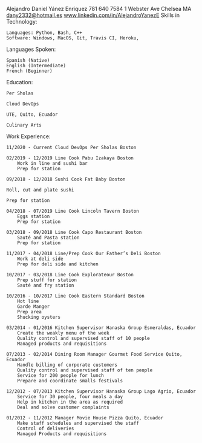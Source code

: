 Alejandro Daniel Yánez Enriquez
781 640 7584 1 Webster Ave Chelsea MA
dany2332@hotmail.es
www.linkedin.com/in/AlejandroYanezE
Skills in Technology:

    Languages: Python, Bash, C++
    Software: Windows, MacOS, Git, Travis CI, Heroku,

Languages Spoken:

    Spanish (Native)
    English (Intermediate)
    French (Beginner)

Education:

    Per Sholas

    Cloud DevOps

    UTE, Quito, Ecuador

    Culinary Arts

Work Experience:

    11/2020 - Current Cloud DevOps Per Sholas Boston

    02/2019 - 12/2019 Line Cook Pabu Izakaya Boston
        Work in line and sushi bar
        Prep for station

    09/2018 - 12/2018 Sushi Cook Fat Baby Boston

    Roll, cut and plate sushi

    Prep for station

    04/2018 - 07/2019 Line Cook Lincoln Tavern Boston
        Eggs station
        Prep for station

    03/2018 - 09/2018 Line Cook Capo Restaurant Boston
        Sauté and Pasta station
        Prep for station

    11/2017 - 04/2018 Line/Prep Cook Our Father’s Deli Boston
        Work at deli side
        Prep for deli side and kitchen

    10/2017 - 03/2018 Line Cook Explorateour Boston
        Prep stuff for station
        Sauté and fry station

    10/2016 - 10/2017 Line Cook Eastern Standard Boston
        Hot line
        Garde Manger
        Prep area
        Shucking oysters

    03/2014 - 01/2016 Kitchen Supervisor Hanaska Group Esmeraldas, Ecuador
        Create the weakly menu of the week
        Quality control and supervised staff of 10 people
        Managed products and requisitions

    07/2013 - 02/2014 Dining Room Manager Gourmet Food Service Quito, Ecuador
        Handle billing of corporate customers
        Quality control and supervised staff of ten people
        Service for 200 people for lunch
        Prepare and coordinate smalls festivals

    12/2012 - 07/2013 Kitchen Supervisor Hanaska Group Lago Agrio, Ecuador
        Service for 30 people, four meals a day
        Help in kitchen in the area as required
        Deal and solve customer complaints

    01/2012 - 11/2012 Manager Movie House Pizza Quito, Ecuador
        Make staff schedules and supervised the staff
        Control of deliveries
        Managed Products and requisitions
